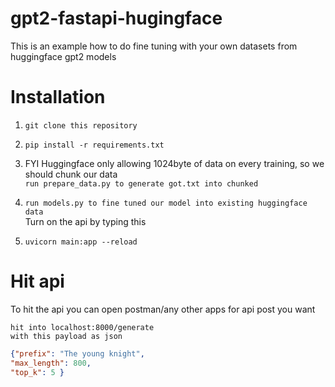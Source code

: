 # gpt2-fastapi-hugingface
This is an example how to do fine tuning with your own datasets from huggingface gpt2 models

# Installation
1. ```git clone this repository```
2. ```pip install -r requirements.txt``` <br />
3. FYI Huggingface only allowing 1024byte of data on every training, so we should chunk our data <br/>
```run prepare_data.py to generate got.txt into chunked``` <br />

4. ```run models.py to fine tuned our model into existing huggingface data```<br />
Turn on the api by typing this<br />
5. ```uvicorn main:app --reload```<br />

# Hit api
To hit the api you can open postman/any other apps for api post you want<br />

```hit into localhost:8000/generate```<br />
```with this payload as json```<br />
```JSON 
{"prefix": "The young knight",
"max_length": 800,
"top_k": 5 }
```
